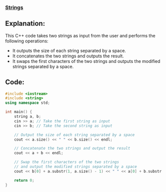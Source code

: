### [Strings](https://www.hackerrank.com/challenges/c-tutorial-strings/problem?isFullScreen=false)

## Explanation:
This C++ code takes two strings as input from the user and performs the following operations:

* It outputs the size of each string separated by a space.
* It concatenates the two strings and outputs the result.
* It swaps the first characters of the two strings and outputs the modified strings separated by a space.

## Code:
```cpp
#include <iostream>
#include <string>
using namespace std;

int main() {
    string a, b;
    cin >> a; // Take the first string as input
    cin >> b; // Take the second string as input

    // Output the size of each string separated by a space
    cout << a.size() << " " << b.size() << endl;

    // Concatenate the two strings and output the result
    cout << a + b << endl;

    // Swap the first characters of the two strings
    // and output the modified strings separated by a space
    cout << b[0] + a.substr(1, a.size() - 1) << " " << a[0] + b.substr(1, b.size() - 1) << endl;

    return 0;
}

```
